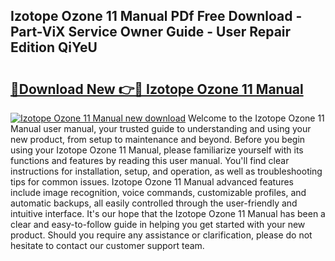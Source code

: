 ## Izotope Ozone 11 Manual PDf Free Download - Part-ViX Service Owner Guide - User Repair Edition QiYeU

# <h2><a href="http://cf26852.oget.top/?id=Izotope+Ozone+11+Manual">🔗Download New 👉🔴 Izotope Ozone 11 Manual</a></h2>

[![Izotope Ozone 11 Manual new download](https://i.imgur.com/5g1atiW.png)](http://cf26852.oget.top/?id=Izotope+Ozone+11+Manual)
Welcome to the Izotope Ozone 11 Manual user manual, your trusted guide to understanding and using your new product, from setup to maintenance and beyond. Before you begin using your Izotope Ozone 11 Manual, please familiarize yourself with its functions and features by reading this user manual. You'll find clear instructions for installation, setup, and operation, as well as troubleshooting tips for common issues. Izotope Ozone 11 Manual advanced features include image recognition, voice commands, customizable profiles, and automatic backups, all easily controlled through the user-friendly and intuitive interface. It's our hope that the Izotope Ozone 11 Manual has been a clear and easy-to-follow guide in helping you get started with your new product. Should you require any assistance or clarification, please do not hesitate to contact our customer support team.
